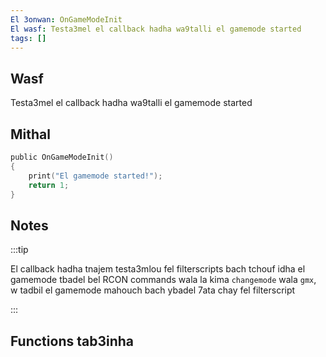 ```yaml
---
El 3onwan: OnGameModeInit
El wasf: Testa3mel el callback hadha wa9talli el gamemode started
tags: []
---
```


## Wasf

Testa3mel el callback hadha wa9talli el gamemode started

## Mithal

```c
public OnGameModeInit()
{
    print("El gamemode started!");
    return 1;
}
```

## Notes

:::tip

El callback hadha tnajem testa3mlou fel filterscripts bach tchouf idha el gamemode tbadel bel RCON commands wala la kima ``changemode`` wala ``gmx``, w tadbil el gamemode mahouch bach ybadel 7ata chay fel filterscript

:::

## Functions tab3inha
